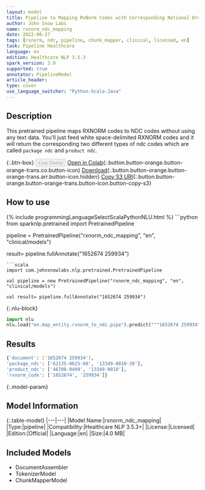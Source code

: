 ```yaml
---
layout: model
title: Pipeline to Mapping RxNorm Codes with Corresponding National Drug Codes (NDC)
author: John Snow Labs
name: rxnorm_ndc_mapping
date: 2022-06-27
tags: [rxnorm, ndc, pipeline, chunk_mapper, clinical, licensed, en]
task: Pipeline Healthcare
language: en
edition: Healthcare NLP 3.5.3
spark_version: 3.0
supported: true
annotator: PipelineModel
article_header:
type: cover
use_language_switcher: "Python-Scala-Java"
---
```


## Description

This pretrained pipeline maps RXNORM codes to NDC codes without using any text data. You’ll just feed white space-delimited RXNORM codes and it will return the corresponding two different types of ndc codes which are called `package ndc` and `product ndc`.

{:.btn-box}
<button class="button button-orange" disabled>Live Demo</button>
[Open in Colab](https://colab.research.google.com/github/JohnSnowLabs/spark-nlp-workshop/blob/master/tutorials/Certification_Trainings/Healthcare/26.Chunk_Mapping.ipynb){:.button.button-orange.button-orange-trans.co.button-icon}
[Download](https://s3.amazonaws.com/auxdata.johnsnowlabs.com/clinical/models/rxnorm_ndc_mapping_en_3.5.3_3.0_1656369648141.zip){:.button.button-orange.button-orange-trans.arr.button-icon.hidden}
[Copy S3 URI](s3://auxdata.johnsnowlabs.com/clinical/models/rxnorm_ndc_mapping_en_3.5.3_3.0_1656369648141.zip){:.button.button-orange.button-orange-trans.button-icon.button-copy-s3}

## How to use



<div class="tabs-box" markdown="1">
{% include programmingLanguageSelectScalaPythonNLU.html %}
```python
from sparknlp.pretrained import PretrainedPipeline

pipeline = PretrainedPipeline("rxnorm_ndc_mapping", "en", "clinical/models")

result= pipeline.fullAnnotate("1652674 259934")
```
```scala
import com.johnsnowlabs.nlp.pretrained.PretrainedPipeline

val pipeline = new PretrainedPipeline("rxnorm_ndc_mapping", "en", "clinical/models")

val result= pipeline.fullAnnotate("1652674 259934")
```


{:.nlu-block}
```python
import nlu
nlu.load("en.map_entity.rxnorm_to_ndc.pipe").predict("""1652674 259934""")
```

</div>

## Results

```bash
{'document': ['1652674 259934'],
'package_ndc': ['62135-0625-60', '13349-0010-39'],
'product_ndc': ['46708-0499', '13349-0010'],
'rxnorm_code': ['1652674', '259934']}
```

{:.model-param}
## Model Information

{:.table-model}
|---|---|
|Model Name:|rxnorm_ndc_mapping|
|Type:|pipeline|
|Compatibility:|Healthcare NLP 3.5.3+|
|License:|Licensed|
|Edition:|Official|
|Language:|en|
|Size:|4.0 MB|

## Included Models

- DocumentAssembler
- TokenizerModel
- ChunkMapperModel
